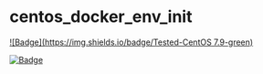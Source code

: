 # centos_docker_env_init

[![Badge](https://img.shields.io/badge/Tested-CentOS 7.9-green)](https://github.com/surichard/centos_env_init)

[![Badge](https://img.shields.io/badge/CHR-7.2.3-green)](https://mikrotik.com/download#chr)

